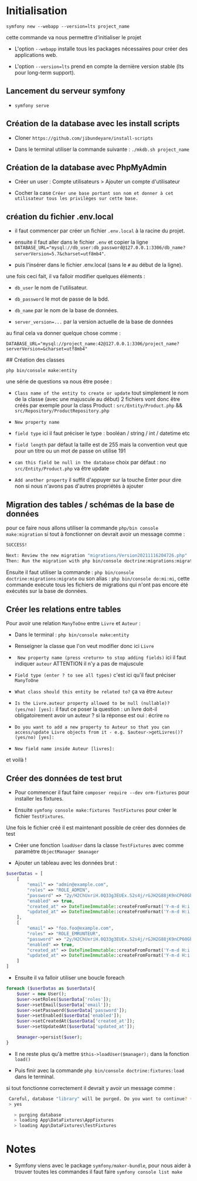 # Initialisation

`symfony new --webapp --version=lts project_name`

cette commande va nous permettre d'initialiser le projet

*   L'option `--webapp` installe tous les packages nécessaires pour créer des applications web.

*   L'option `--version=lts` prend en compte la dernière version stable (lts pour long-term support).

<!-- ## Installation des outils et certificats

*   `sudo apt install libnss3-tools`

*   `symfony server:ca:install` -->

## Lancement du serveur symfony 

*   `symfony serve`

## Création de la database avec les install scripts

*   Cloner `https://github.com/jibundeyare/install-scripts`

*   Dans le terminal utiliser la commande suivante : `./mkdb.sh project_name`

## Création de la database avec PhpMyAdmin

*   Créer un user : Compte utilisateurs > Ajouter un compte d'utilisateur

*   Cocher la case `Créer une base portant son nom et donner à cet utilisateur tous les privilèges sur cette base. `

## création du fichier .env.local

*   il faut commencer par créer un fichier `.env.local` à la racine du projet.

*   ensuite il faut aller dans le fichier `.env` et copier la ligne `DATABASE_URL="mysql://db_user:db_password@127.0.0.1:3306/db_name?serverVersion=5.7&charset=utf8mb4"`.

*   puis l'insérer dans le fichier .env.local (sans le `#` au début de la ligne).

une fois ceci fait, il va falloir modifier quelques éléments :

*   `db_user` le nom de l'utilisateur.

*   `db_password` le mot de passe de la bdd.

*   `db_name` par le nom de la base de données.

*   `server_version=...` par la version actuelle de la base de données

au final cela va donner quelque chose comme :

`DATABASE_URL="mysql://project_name:42@127.0.0.1:3306/project_name?serverVersion=&charset=utf8mb4"`

## Création des classes

`php bin/console make:entity`

une série de questions va nous être posée : 

*   `Class name of the entity to create or update` tout simplement le nom de la classe (avec une majuscule au début) 2 fichiers vont donc être créés par exemple pour la class Product : 
`src/Entity/Product.php` && `src/Repository/ProductRepository.php`

*   `New property name`

*   `field type` ici il faut préciser le type : booléan / string / int / datetime etc

*   `field length` par défaut la taille est de 255 mais la convention veut que pour un titre ou un mot de passe on utilise 191

*   `can this field be null in the database` choix par défaut : no `src/Entity/Product.php` va être update

*   `Add another property` il suffit d'appuyer sur la touche Enter pour dire non si nous n'avons pas d'autres propriétés à ajouter

## Migration des tables / schémas de la base de données

pour ce faire nous allons utiliser la commande `php/bin console make:migration` si tout à fonctionner on devrait avoir un message comme : 

```bash
SUCCESS!

Next: Review the new migration "migrations/Version20211116204726.php"
Then: Run the migration with php bin/console doctrine:migrations:migrate
```

Ensuite il faut utiliser la commande : `php bin/console doctrine:migrations:migrate` ou son alias : `php bin/console do:mi:mi`, cette commande exécute tous les fichiers de migrations
qui n'ont pas encore été exécutés sur la base de données.

## Créer les relations entre tables

Pour avoir une relation `ManyToOne` entre `Livre` et `Auteur` :

*   Dans le terminal : `php bin/console make:entity`

*   Renseigner la classe que l'on veut modifier donc ici `Livre`

*   ` New property name (press <return> to stop adding fields)` ici il faut indiquer `auteur` ATTENTION il n'y a pas de majuscule

*   `Field type (enter ? to see all types)` c'est ici qu'il faut préciser `ManyToOne`

*   `What class should this entity be related to?` ça va être `Auteur`

*   `Is the Livre.auteur property allowed to be null (nullable)? (yes/no) [yes]:` il faut ce poser la question : un livre doit-il obligatoirement avoir un auteur ? si la réponse est oui : écrire `no`

*   `Do you want to add a new property to Auteur so that you can access/update Livre objects from it - e.g. $auteur->getLivres()? (yes/no) [yes]:`

*   `New field name inside Auteur [livres]:`

et voilà !

## Créer des données de test brut

*   Pour commencer il faut faire `composer require --dev orm-fixtures` pour installer les fixtures.

*   Ensuite `symfony console make:fixtures TestFixtures` pour créer le fichier `TestFixtures`.

Une fois le fichier créé il est maintenant possible de créer des données de test

*   Créer une fonction `loadUser` dans la classe `TestFixtures` avec comme paramètre `ObjectManager $manager`

*   Ajouter un tableau avec les données brut :

```php
$userDatas = [
    [
        "email" => "admin@example.com",
        "roles" => "ROLE_ADMIN",
        "password" => "2y/H2ChUxriH.0Q33g3EUEx.S2s4j/rGJH2G88jK9nCP60GbUW8mi5K",
        "enabled" => true,
        "created_at" => DateTimeImmutable::createFromFormat('Y-m-d H:i:s', '2020-01-01 09:00:00'),
        "updated_at" => DateTimeImmutable::createFromFormat('Y-m-d H:i:s', '2020-01-01 09:00:00'),
    ],
    [
        "email" => "foo.foo@example.com",
        "roles" => "ROLE_EMRUNTEUR",
        "password" => "2y/H2ChUxriH.0Q33g3EUEx.S2s4j/rGJH2G88jK9nCP60GbUW8mi5K",
        "enabled" => true,
        "created_at" => DateTimeImmutable::createFromFormat('Y-m-d H:i:s', '2020-01-01 10:00:00'),
        "updated_at" => DateTimeImmutable::createFromFormat('Y-m-d H:i:s', '2020-01-01 10:00:00'),
    ]
]
```

*   Ensuite il va falloir utiliser une boucle foreach

```php
foreach ($userDatas as $userData){
    $user = new User();
    $user->setRoles($userData['roles']);
    $user->setEmail($userData['email']);
    $user->setPassword($userData['password']);
    $user->setEnabled($userData['enabled']);
    $user->setCreatedAt($userData['created_at']);
    $user->setUpdatedAt($userData['updated_at']);

    $manager->persist($user);
}
```

*   Il ne reste plus qu'à mettre `$this->loadUser($manager);` dans la fonction `load()`

*   Puis finir avec la commande `php bin/console doctrine:fixtures:load` dans le terminal.

si tout fonctionne correctement il devrait y avoir un message comme :

```sh
 Careful, database "library" will be purged. Do you want to continue? (yes/no) [no]:
 > yes

   > purging database
   > loading App\DataFixtures\AppFixtures
   > loading App\DataFixtures\TestFixtures
```


# Notes

*   Symfony viens avec le package `symfony/maker-bundle`, pour nous aider à trouver toutes les commandes il faut faire
`symfony console list make`